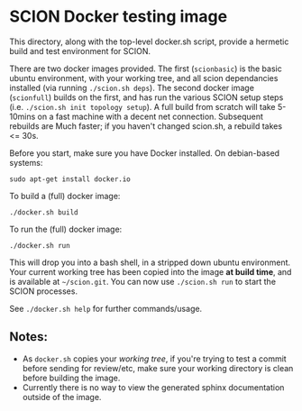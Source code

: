SCION Docker testing image
==========================

This directory, along with the top-level docker.sh script, provide a hermetic
build and test environment for SCION.

There are two docker images provided. The
first (`scionbasic`) is the basic ubuntu environment, with your working tree,
and all scion dependancies installed (via running `./scion.sh deps`). The
second docker image (`scionfull`) builds on the first, and has run the various
SCION setup steps (i.e. `./scion.sh init topology setup`). A full build from
scratch will take 5-10mins on a fast machine with a decent net connection.
Subsequent rebuilds are Much faster; if you haven't changed scion.sh, a rebuild
takes <= 30s.

Before you start, make sure you have Docker installed. On debian-based systems:

    sudo apt-get install docker.io

To build a (full) docker image:

    ./docker.sh build

To run the (full) docker image:

    ./docker.sh run

This will drop you into a bash shell, in a stripped down ubuntu environment.
Your current working tree has been copied into the image **at build time**, and is
available at `~/scion.git`. You can now use `./scion.sh run` to start the SCION
processes.

See `./docker.sh help` for further commands/usage.

Notes:
------
 * As `docker.sh` copies your *working tree*, if you're trying to test a commit
   before sending for review/etc, make sure your working directory is clean
   before building the image.
 * Currently there is no way to view the generated sphinx documentation outside
   of the image.
